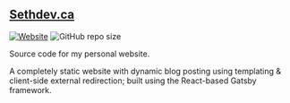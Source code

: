 ## [Sethdev.ca](https://sethdev.ca/ "sethdev.ca")
[![Website](https://img.shields.io/website?label=sethdev.ca&style=for-the-badge&url=https%3A%2F%2Fsethdev.ca)](https://sethdev.ca/)
![GitHub repo size](https://img.shields.io/github/repo-size/SethCohen/sethdev.ca?style=for-the-badge)

Source code for my personal website.

A completely static website with dynamic blog posting using templating & client-side external redirection; built using the React-based Gatsby framework.
